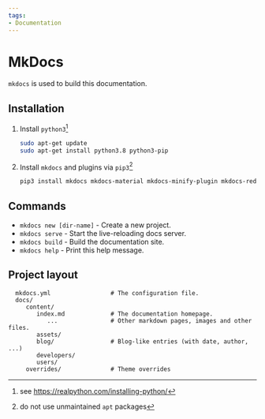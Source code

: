 ```yaml
---
tags:
- Documentation
---
```


# MkDocs

`mkdocs` is used to build this documentation.

## Installation

1. Install `python3`[^1]

    ```bash
    sudo apt-get update
    sudo apt-get install python3.8 python3-pip
    ```

2. Install `mkdocs` and plugins via `pip3`[^2]

    ```bash
    pip3 install mkdocs mkdocs-material mkdocs-minify-plugin mkdocs-redirects
    ```

## Commands

* `mkdocs new [dir-name]` - Create a new project.
* `mkdocs serve` - Start the live-reloading docs server.
* `mkdocs build` - Build the documentation site.
* `mkdocs help` - Print this help message.

## Project layout

      mkdocs.yml                 # The configuration file.
      docs/
         content/
            index.md             # The documentation homepage.
               ...               # Other markdown pages, images and other files.
            assets/
            blog/                # Blog-like entries (with date, author, ...)
            developers/
            users/
         overrides/              # Theme overrides

[^1]: see https://realpython.com/installing-python/
[^2]: do not use unmaintained `apt` packages